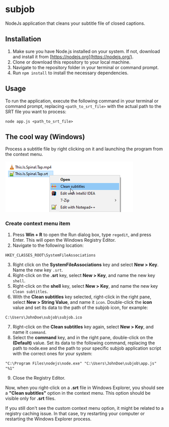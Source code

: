 # subjob
NodeJs application that cleans your subtitle file of closed captions.

## Installation

1. Make sure you have Node.js installed on your system. If not, download and install it from [https://nodejs.org](https://nodejs.org/).
2. Clone or download this repository to your local machine.
3. Navigate to the repository folder in your terminal or command prompt.
4. Run `npm install` to install the necessary dependencies.

## Usage

To run the application, execute the following command in your terminal or command prompt, replacing `<path_to_srt_file>` with the actual path to the SRT file you want to process:

```
node app.js <path_to_srt_file>
```

## The cool way (Windows)
Process a subtitle file by right clicking on it and launching the program from the context menu.

![screenshot](context.png "screenshot")

### Create context menu item
1. Press **Win + R** to open the Run dialog box, type `regedit`, and press Enter. This will open the Windows Registry Editor.
2. Navigate to the following location:
```
HKEY_CLASSES_ROOT\SystemFileAssociations
```
3. Right click on the **SystemFileAssociations** key and select **New > Key**. Name the new key `.srt`.
4. Right-click on the **.srt** key, select **New > Key**, and name the new key `shell`.
5. Right-click on the **shell** key, select **New > Key**, and name the new key `Clean subtitles`.
6. With the **Clean subtitles** key selected, right-click in the right pane, select **New > String Value**, and name it `icon`. Double-click the **icon** value and set its data to the path of the subjob icon, for example:
```
C:\Users\JohnDoe\subjob\subjob.ico
```
7. Right-click on the **Clean subtitles** key again, select **New > Key**, and name it `command`.
8. Select the **command** key, and in the right pane, double-click on the **(Default)** value. Set its data to the following command, replacing the path to node.exe and the path to your specific subjob application script with the correct ones for your system:
```
"C:\Program Files\nodejs\node.exe" "C:\Users\JohnDoe\subjob\app.js" "%1"
```
9. Close the Registry Editor.

Now, when you right-click on a **.srt** file in Windows Explorer, you should see a **"Clean subtitles"** option in the context menu. This option should be visible only for **.srt** files.

If you still don't see the custom context menu option, it might be related to a registry caching issue. In that case, try restarting your computer or restarting the Windows Explorer process.